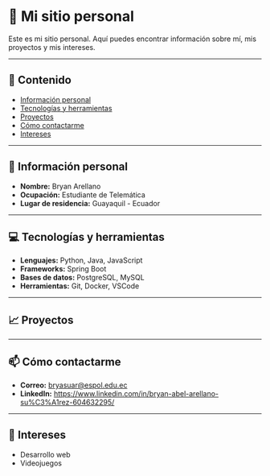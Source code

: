 # 👋 Mi sitio personal

Este es mi sitio personal. Aquí puedes encontrar información sobre mí, mis proyectos y mis intereses.

---

## 📖 Contenido

- [Información personal](#-información-personal)
- [Tecnologías y herramientas](#-tecnologías-y-herramientas)
- [Proyectos](#-proyectos)
- [Cómo contactarme](#-cómo-contactarme)
- [Intereses](#-intereses)

---

## 🚀 Información personal

- **Nombre:** Bryan Arellano 
- **Ocupación:** Estudiante de Telemática 
- **Lugar de residencia:** Guayaquil - Ecuador

---

## 💻 Tecnologías y herramientas

- **Lenguajes:** Python, Java, JavaScript  
- **Frameworks:** Spring Boot
- **Bases de datos:** PostgreSQL, MySQL
- **Herramientas:** Git, Docker, VSCode

---

## 📈 Proyectos

---

## 📫 Cómo contactarme

- **Correo:** bryasuar@espol.edu.ec
- **LinkedIn:** https://www.linkedin.com/in/bryan-abel-arellano-su%C3%A1rez-604632295/
  
---

## 🎯 Intereses

- Desarrollo web
- Videojuegos

